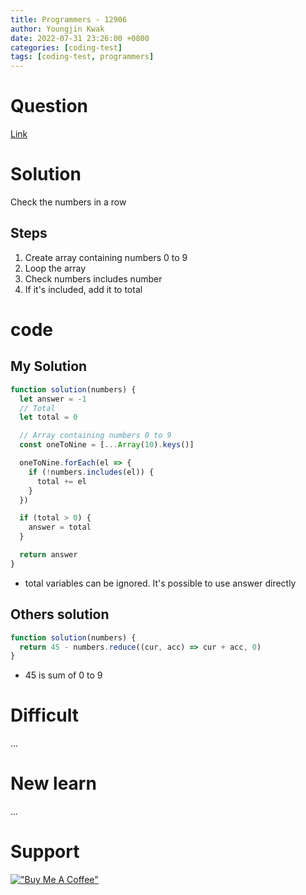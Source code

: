 ```yaml
---
title: Programmers - 12906
author: Youngjin Kwak
date: 2022-07-31 23:26:00 +0800
categories: [coding-test]
tags: [coding-test, programmers]
---
```

# Question
[Link](https://school.programmers.co.kr/learn/courses/30/lessons/12906)

# Solution
Check the numbers in a row

## Steps
1. Create array containing numbers 0 to 9
2. Loop the array
3. Check numbers includes number
4. If it's included, add it to total

# code
## My Solution
```javascript
function solution(numbers) {
  let answer = -1
  // Total
  let total = 0

  // Array containing numbers 0 to 9
  const oneToNine = [...Array(10).keys()]

  oneToNine.forEach(el => {
    if (!numbers.includes(el)) {
      total += el
    }
  })

  if (total > 0) {
    answer = total
  }

  return answer
}
```
- total variables can be ignored. It's possible to use answer directly

## Others solution
```javascript
function solution(numbers) {
  return 45 - numbers.reduce((cur, acc) => cur + acc, 0)
}
```
- 45 is sum of 0 to 9

# Difficult
...

# New learn
...

# Support
[!["Buy Me A Coffee"](https://www.buymeacoffee.com/assets/img/custom_images/orange_img.png)](https://www.buymeacoffee.com/youngjinkwak)
